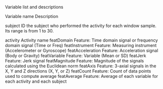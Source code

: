Variable list and descriptions

Variable name	Description

subject	ID the subject who performed the activity for each window sample. Its range is from 1 to 30.

activity	 Activity name
featDomain	 Feature: Time domain signal or frequency domain signal (Time or Freq)
featInstrument	 Feature: Measuring instrument (Accelerometer or Gyroscope)
featAcceleration Feature: Acceleration signal (Body or Gravity)
featVariable	 Feature: Variable (Mean or SD)
featJerk	 Feature: Jerk signal
featMagnitude	 Feature: Magnitude of the signals calculated using the Euclidean norm
featAxis	 Feature: 3-axial signals in the X, Y and Z directions (X, Y, or Z)
featCount	 Feature: Count of data points used to compute average
featAverage	 Feature: Average of each variable for each activity and each subject

